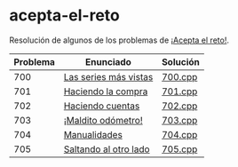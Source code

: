 # acepta-el-reto

Resolución de algunos de los problemas de [¡Acepta el reto!](https://aceptaelreto.com/).

| Problema | Enunciado                                                                      | Solución                                                                                                    |
| -------- | ------------------------------------------------------------------------------ | ----------------------------------------------------------------------------------------------------------- |
| 700      | [Las series más vistas](https://aceptaelreto.com/problem/statement.php?id=700) | [700.cpp](https://github.com/antongomez/acepta-el-reto/blob/main/700%20Las%20series%20mas%20vistas/700.cpp) |
| 701      | [Haciendo la compra](https://aceptaelreto.com/problem/statement.php?id=701)    | [701.cpp](https://github.com/antongomez/acepta-el-reto/blob/main/701%20Haciendo%20la%20compra/701.cpp)      |
| 702      | [Haciendo cuentas](https://aceptaelreto.com/problem/statement.php?id=702)      | [702.cpp](https://github.com/antongomez/acepta-el-reto/blob/main/702%20Haciendo%20cuentas/702.cpp)          |
| 703      | [¡Maldito odómetro!](https://aceptaelreto.com/problem/statement.php?id=703)    | [703.cpp](https://github.com/antongomez/acepta-el-reto/blob/main/703%20Maldito%20odometro/703.cpp)          |
| 704      | [Manualidades](https://aceptaelreto.com/problem/statement.php?id=704)          | [704.cpp](https://github.com/antongomez/acepta-el-reto/blob/main/704%20Manualidades/704.cpp)                |
| 705      | [Saltando al otro lado](https://aceptaelreto.com/problem/statement.php?id=705) | [705.cpp](https://github.com/antongomez/acepta-el-reto/blob/main/705%20Saltando%20al%20otro%20lado/705.cpp) |
